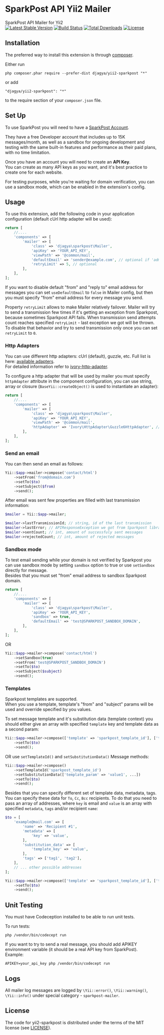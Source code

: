 SparkPost API Yii2 Mailer
======================
SparkPost API Mailer for Yii2  
[![Latest Stable Version](https://poser.pugx.org/djagya/yii2-sparkpost/v/stable)](https://packagist.org/packages/djagya/yii2-sparkpost) [![Build Status](https://travis-ci.org/djagya/yii2-sparkpost.svg)](https://travis-ci.org/djagya/yii2-sparkpost) [![Total Downloads](https://poser.pugx.org/djagya/yii2-sparkpost/downloads)](https://packagist.org/packages/djagya/yii2-sparkpost) [![License](https://poser.pugx.org/djagya/yii2-sparkpost/license)](https://packagist.org/packages/djagya/yii2-sparkpost)



Installation
------------

The preferred way to install this extension is through [composer](http://getcomposer.org/download/).

Either run

```
php composer.phar require --prefer-dist djagya/yii2-sparkpost "*"
```

or add

```
"djagya/yii2-sparkpost": "*"
```

to the require section of your `composer.json` file.


Set Up
------

To use SparkPost you will need to have a [SparkPost Account](https://www.sparkpost.com/). 

They have a free Developer account that includes up to 15K messages/month, as well as a sandbox for ongoing development and testing with the same built-in features and performance as their paid plans, with no time limitation. 

Once you have an account you will need to create an **API Key**.  
You can create as many API keys as you want, and it's best practice to create one for each website.  

For testing purposes, while you're waiting for domain verification, you can use a sandbox mode, which can be enabled in the extension's config.

Usage
-----

To use this extension, add the following code in your application configuration (default cUrl http adapter will be used):

```php 
return [
    //....
    'components' => [
        'mailer' => [
            'class' => 'djagya\sparkpost\Mailer',
            'apiKey' => 'YOUR_API_KEY',
            'viewPath' => '@common/mail',
            'defaultEmail' => 'sender@example.com', // optional if 'adminEmail' app param is specified or 'useDefaultEmail' is false
            'retryLimit' => 5, // optional
        ],
    ],
];
```

If you want to disable default "from" and "reply to" email address for messages you can set `useDefaultEmail` to `false` in Mailer config, but then you must specify "from" email address for every message you send.

Property `retryLimit` allows to make Mailer relatively failover.
Mailer will try to send a transmission few times if it's getting an exception from Sparkpost, because sometimes Sparkpost API fails.
When transmission send attempts count reaches specified `retryLimit` - last exception we got will be thrown.
To disable that behavior and try to send transmission only once you can set `retryLimit` to `0`.

### Http Adapters

You can use different http adapters: cUrl (default), guzzle, etc. Full list is here: [available adapters](https://github.com/egeloen/ivory-http-adapter/blob/master/doc/adapters.md).  
For detailed information refer to [ivory-http-adapter](https://github.com/egeloen/ivory-http-adapter).

To configure a http adapter that will be used by mailer you must specify `httpAdapter` attribute in the component configuration, you can use string, array or closure (`BaseYii::createObject()` is used to instantiate an adapter):

```php 
return [
    //....
    'components' => [
        'mailer' => [
            'class' => 'djagya\sparkpost\Mailer',
            'apiKey' => 'YOUR_API_KEY',
            'viewPath' => '@common/mail',
            'httpAdapter' => 'Ivory\HttpAdapter\Guzzle6HttpAdapter', // OR array or closure
        ],
    ],
];
```

### Send an email

You can then send an email as follows:

```php
Yii::$app->mailer->compose('contact/html')
    ->setFrom('from@domain.com')
    ->setTo($to)
    ->setSubject($from)
    ->send();
```

After email was sent few properties are filled with last transmission information:

```php
$mailer = Yii::$app->mailer;

$mailer->lastTransmissionId; // string, id of the last transmission
$mailer->lastError; // APIResponseException we got from Sparkpost library with detailed information from the response
$mailer->sentCount; // int, amount of successfuly sent messages
$mailer->rejectedCount; // int, amount of rejected messages
```

### Sandbox mode

To test email sending while your domain is not verified by Sparkpost you can use sandbox mode by setting `sandbox` option to true or use `setSandbox` directly for message.  
Besides that you must set "from" email address to sandbox Sparkpost domain. 

```php 
return [
    //....
    'components' => [
        'mailer' => [
            'class' => 'djagya\sparkpost\Mailer',
            'apiKey' => 'YOUR_API_KEY',
            'sandbox' => true,
            'defaultEmail' => 'test@SPARKPOST_SANDBOX_DOMAIN',
        ],
    ],
];
```

OR

```php 
Yii::$app->mailer->compose('contact/html')
    ->setSandbox(true)
    ->setFrom('test@SPARKPOST_SANDBOX_DOMAIN')
    ->setTo($to)
    ->setSubject($subject)
    ->send();
```

### Templates

Sparkpost templates are supported.  
When you use a template, template's "from" and "subject" params will be used and override specified by you values.

To set message template and it's substitution data (template context) you should either give an array with specified `template` key and template data as a second param:

```php 
Yii::$app->mailer->compose(['template' => 'sparkpost_template_id'], ['template_param' => 'value1', ...])
    ->setTo($to)
    ->send();
```

OR use `setTemplateId()` and `setSubstitutionData()` Message methods:

```php
Yii::$app->mailer->compose()
    ->setTemplateId('sparkpost_template_id')
    ->setSubstitutionData(['template_param' => 'value1', ...])
    ->setTo($to)
    ->send();
```

Besides that you can specify different set of template data, metadata, tags. You can specify these data for `To`, `Cc`, `Bcc` recipients.
To do that you need to pass an array of addresses, where `key` is email and `value` is an array with specified `metadata`, `tags` and/or recipient `name`:

```php
$to = [
    'example@mail.com' => [
        'name' => 'Recipient #1',
        'metadata' => [
            'key' => 'value',
        ],
        'substitution_data' => [
            'template_key' => 'value',
        ],
        'tags' => ['tag1', 'tag2'],
    ],
    // ... other possible addresses
];

Yii::$app->mailer->compose(['template' => 'sparkpost_template_id'], ['template_param' => 'value1', ...])
    ->setTo($to)
    ->send();
```

Unit Testing
------------

You must have Codeception installed to be able to run unit tests.

To run tests:  
```
php /vendor/bin/codecept run
```

If you want to try to send a real message, you should add APIKEY environment variable (it should be a real API key from SparkPost).  
Example:  
```
APIKEY=your_api_key php /vendor/bin/codecept run
```


Logs
----

All mailer log messages are logged by `\Yii::error()`, `\Yii::warning()`, `\Yii::info()` under special category - `sparkpost-mailer`.

License
-------

The code for yii2-sparkpost is distributed under the terms of the MIT license (see [LICENSE](LICENSE)).
